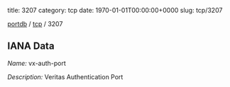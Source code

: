 title: 3207
category: tcp
date: 1970-01-01T00:00:00+0000
slug: tcp/3207

[portdb](/) / [tcp](/category/tcp.html) / 3207


## IANA Data

_Name:_ vx-auth-port

_Description:_ Veritas Authentication Port

